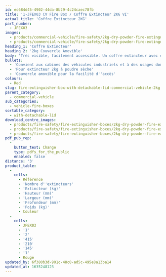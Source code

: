 ```yaml
---
id: ec684d45-4902-44da-8b29-4c24caec78fb
title: '1-JFEX03 CV Fire Box / Coffre Extincteur 2KG VI'
actual_title: 'Coffre Extincteur 2KG'
part_number:
  - JFEX03
images:
  - products/commercial-vehicle/fire-safety/2kg-dry-powder-fire-extinguisher-box/images-lr/Product_Image_776x776_(518x518_focus_area)-JFEX03_01.jpg
  - products/commercial-vehicle/fire-safety/2kg-dry-powder-fire-extinguisher-box/images-lr/Product_Image_776x776_(518x518_focus_area)-JFEX03_02.jpg
heading_1: 'Coffre Extincteur'
heading_2: '2kg Couvercle Amovible'
body: 'Très visible, facilement accessible. Un coffre extincteur avec couvercle amovible pour les extincteurs 2kg à poudre sèche.'
bullets:
  - 'Convient aux cabines des véhicules industriels et à des usages domestiques'
  - 'Pour extincteur 2kg à poudre sèche'
  - 'Couvercle amovible pour la facilité d''accès'
colours:
  - Red
slug: fire-extinguisher-box-with-detachable-lid-commercial-vehicle-2kg
parent_category:
  - commercial-vehicle
sub_categories:
  - vehicle-fire-boxes
sortable_category:
  - with-detachable-lid
download_centre_images:
  - products/fire-safety/fire-extinguisher-boxes/2kg-dry-powder-fire-extinguisher-box/images-hr/JFEX03_001.jpg
  - products/fire-safety/fire-extinguisher-boxes/2kg-dry-powder-fire-extinguisher-box/images-hr/JFEX03_002.jpg
  - products/fire-safety/fire-extinguisher-boxes/2kg-dry-powder-fire-extinguisher-box/images-hr/JFEX03_003.jpg
pdf_pub_rep:
  -
    button_text: Change
    type: pdfs_for_the_public
    enabled: false
distance: '3'
product_table:
  -
    cells:
      - Référence
      - 'Nombre d''extincteurs'
      - 'Extincteur (kg)'
      - 'Hauteur (mm)'
      - 'Largeur (mm)'
      - 'Profondeur (mm)'
      - 'Poids (kg)'
      - Couleur
  -
    cells:
      - JFEX03
      - '1'
      - '2'
      - '415'
      - '210'
      - '145'
      - '1'
      - Rouge
updated_by: 6f380b3d-901c-48c0-ad5c-495e8a13ba14
updated_at: 1635248123
---
```

